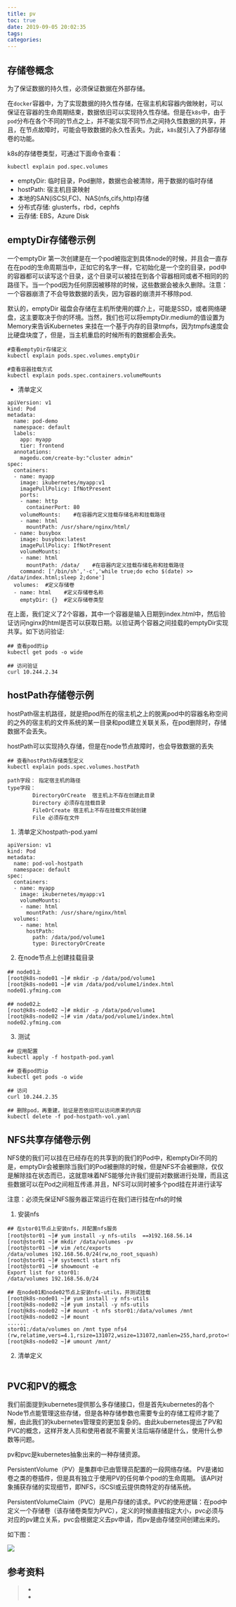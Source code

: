 ```yaml
---
title: pv
toc: true
date: 2019-09-05 20:02:35
tags:
categories:
---
```




## 存储卷概念

为了保证数据的持久性，必须保证数据在外部存储。

在`docker`容器中，为了实现数据的持久性存储，在宿主机和容器内做映射，可以保证在容器的生命周期结束，数据依旧可以实现持久性存储。但是在`k8s`中，由于`pod`分布在各个不同的节点之上，并不能实现不同节点之间持久性数据的共享，并且，在节点故障时，可能会导致数据的永久性丢失。为此，`k8s`就引入了外部存储卷的功能。

k8s的存储卷类型，可通过下面命令查看：

```
kubectl explain pod.spec.volumes
```



- emptyDir: 临时目录，Pod删除，数据也会被清除，用于数据的临时存储
- hostPath: 宿主机目录映射
- 本地的SAN(iSCSI,FC)、NAS(nfs,cifs,http)存储
- 分布式存储: glusterfs，rbd，cephfs
- 云存储: EBS，Azure Disk





## emptyDir存储卷示例

一个emptyDir 第一次创建是在一个pod被指定到具体node的时候，并且会一直存在在pod的生命周期当中，正如它的名字一样，它初始化是一个空的目录，pod中的容器都可以读写这个目录，这个目录可以被挂在到各个容器相同或者不相同的的路径下。当一个pod因为任何原因被移除的时候，这些数据会被永久删除。注意：一个容器崩溃了不会导致数据的丢失，因为容器的崩溃并不移除pod.

默认的，emptyDir 磁盘会存储在主机所使用的媒介上，可能是SSD，或者网络硬盘，这主要取决于你的环境。当然，我们也可以将emptyDir.medium的值设置为Memory来告诉Kubernetes 来挂在一个基于内存的目录tmpfs，因为tmpfs速度会比硬盘块度了，但是，当主机重启的时候所有的数据都会丢失。

```
#查看emptyDir存储定义
kubectl explain pods.spec.volumes.emptyDir  

#查看容器挂载方式
kubectl explain pods.spec.containers.volumeMounts    
```

- 清单定义

```
apiVersion: v1
kind: Pod
metadata:
  name: pod-demo
  namespace: default
  labels:
    app: myapp
    tier: frontend
  annotations:
    magedu.com/create-by:"cluster admin"
spec:
  containers:
  - name: myapp
    image: ikubernetes/myapp:v1
    imagePullPolicy: IfNotPresent
    ports:
    - name: http
      containerPort: 80
    volumeMounts:    #在容器内定义挂载存储名称和挂载路径
    - name: html
      mountPath: /usr/share/nginx/html/
  - name: busybox
    image: busybox:latest
    imagePullPolicy: IfNotPresent
    volumeMounts:
    - name: html
      mountPath: /data/    #在容器内定义挂载存储名称和挂载路径
    command: ['/bin/sh','-c','while true;do echo $(date) >> /data/index.html;sleep 2;done']
  volumes:  #定义存储卷
  - name: html    #定义存储卷名称  
    emptyDir: {}  #定义存储卷类型
```

在上面，我们定义了2个容器，其中一个容器是输入日期到index.html中，然后验证访问nginx的html是否可以获取日期。以验证两个容器之间挂载的emptyDir实现共享。如下访问验证:

```
## 查看pod的ip
kubectl get pods -o wide

## 访问验证
curl 10.244.2.34  
```

## hostPath存储卷示例

hostPath宿主机路径，就是把pod所在的宿主机之上的脱离pod中的容器名称空间的之外的宿主机的文件系统的某一目录和pod建立关联关系，在pod删除时，存储数据不会丢失。

hostPath可以实现持久存储，但是在node节点故障时，也会导致数据的丢失

```
## 查看hostPath存储类型定义
kubectl explain pods.spec.volumes.hostPath  

path字段： 指定宿主机的路径
type字段：
        DirectoryOrCreate  宿主机上不存在创建此目录  
        Directory 必须存在挂载目录  
        FileOrCreate 宿主机上不存在挂载文件就创建  
        File 必须存在文件
```

1. 清单定义hostpath-pod.yaml

```
apiVersion: v1
kind: Pod
metadata:
  name: pod-vol-hostpath
  namespace: default
spec:
  containers:
  - name: myapp
    image: ikubernetes/myapp:v1
    volumeMounts:
    - name: html
      mountPath: /usr/share/nginx/html
  volumes:
    - name: html
      hostPath:
        path: /data/pod/volume1
        type: DirectoryOrCreate
```

2. 在node节点上创建挂载目录

```
## node01上
[root@k8s-node01 ~]# mkdir -p /data/pod/volume1
[root@k8s-node01 ~]# vim /data/pod/volume1/index.html
node01.yfming.com

## node02上
[root@k8s-node02 ~]# mkdir -p /data/pod/volume1
[root@k8s-node02 ~]# vim /data/pod/volume1/index.html
node02.yfming.com
```

3. 测试

```
## 应用配置
kubectl apply -f hostpath-pod.yaml

## 查看pod的ip
kubectl get pods -o wide

## 访问
curl 10.244.2.35

## 删除pod，再重建，验证是否依旧可以访问原来的内容
kubectl delete -f pod-hostpath-vol.yaml
```

## NFS共享存储卷示例

NFS使的我们可以挂在已经存在的共享到的我们的Pod中，和emptyDir不同的是，emptyDir会被删除当我们的Pod被删除的时候，但是NFS不会被删除，仅仅是解除挂在状态而已，这就意味着NFS能够允许我们提前对数据进行处理，而且这些数据可以在Pod之间相互传递.并且，NFS可以同时被多个pod挂在并进行读写

注意：必须先保证NFS服务器正常运行在我们进行挂在nfs的时候

1. 安装nfs

```
## 在stor01节点上安装nfs，并配置nfs服务
[root@stor01 ~]# yum install -y nfs-utils  ==》192.168.56.14
[root@stor01 ~]# mkdir /data/volumes -pv
[root@stor01 ~]# vim /etc/exports
/data/volumes 192.168.56.0/24(rw,no_root_squash)
[root@stor01 ~]# systemctl start nfs
[root@stor01 ~]# showmount -e
Export list for stor01:
/data/volumes 192.168.56.0/24

## 在node01和node02节点上安装nfs-utils，并测试挂载
[root@k8s-node01 ~]# yum install -y nfs-utils
[root@k8s-node02 ~]# yum install -y nfs-utils
[root@k8s-node02 ~]# mount -t nfs stor01:/data/volumes /mnt
[root@k8s-node02 ~]# mount
......
stor01:/data/volumes on /mnt type nfs4 (rw,relatime,vers=4.1,rsize=131072,wsize=131072,namlen=255,hard,proto=tcp,port=0,timeo=600,retrans=2,sec=sys,clientaddr=192.168.56.13,local_lock=none,addr=192.168.56.14)
[root@k8s-node02 ~]# umount /mnt/
```

2. 清单定义

```

```



## PVC和PV的概念

我们前面提到kubernetes提供那么多存储接口，但是首先kubernetes的各个Node节点能管理这些存储，但是各种存储参数也需要专业的存储工程师才能了解，由此我们的kubernetes管理变的更加复杂的。由此kubernetes提出了PV和PVC的概念，这样开发人员和使用者就不需要关注后端存储是什么，使用什么参数等问题。

pv和pvc是kubernetes抽象出来的一种存储资源。

PersistentVolume（PV）是集群中已由管理员配置的一段网络存储。 PV是诸如卷之类的卷插件，但是具有独立于使用PV的任何单个pod的生命周期。 
该API对象捕获存储的实现细节，即NFS，iSCSI或云提供商特定的存储系统。

PersistentVolumeClaim（PVC）是用户存储的请求。PVC的使用逻辑：在pod中定义一个存储卷（该存储卷类型为PVC），定义的时候直接指定大小，pvc必须与对应的pv建立关系，pvc会根据定义去pv申请，而pv是由存储空间创建出来的。

如下图：



![](pv/pvc-pv.png)







## 参考资料

> - []()
> - []()
